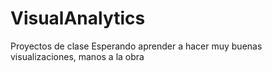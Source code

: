 # VisualAnalytics
Proyectos de clase
Esperando aprender a hacer muy buenas visualizaciones, 
manos a la obra
